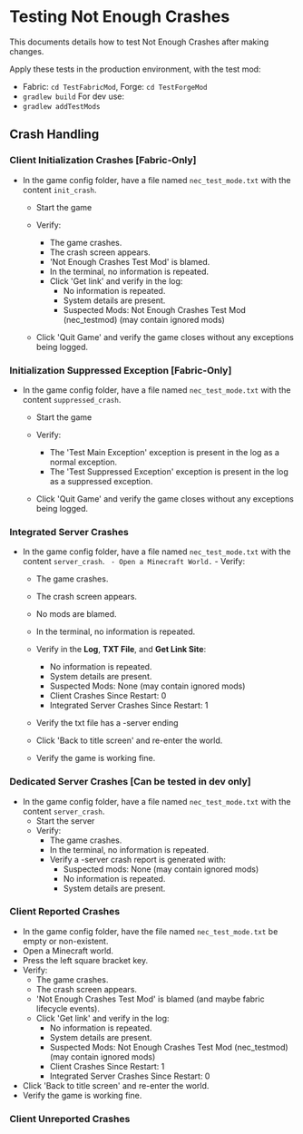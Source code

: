 # Testing Not Enough Crashes
This documents details how to test Not Enough Crashes after making changes.

Apply these tests in the production environment, with the test mod:
- Fabric: `cd TestFabricMod`, Forge: `cd TestForgeMod`
- `gradlew build`
  For dev use:
- `gradlew addTestMods`

## Crash Handling

### Client Initialization Crashes [Fabric-Only]
- In the game config folder, have a file named `nec_test_mode.txt` with the content `init_crash`.
  - Start the game
  - Verify:
    - The game crashes.
    - The crash screen appears.
    - 'Not Enough Crashes Test Mod' is blamed.
    - In the terminal, no information is repeated.
    - Click 'Get link' and verify in the log:
      - No information is repeated.
      - System details are present.
      - Suspected Mods: Not Enough Crashes Test Mod (nec_testmod) (may contain ignored mods)

  - Click 'Quit Game' and verify the game closes without any exceptions being logged.
### Initialization Suppressed Exception [Fabric-Only]
- In the game config folder, have a file named `nec_test_mode.txt` with the content `suppressed_crash`.
  - Start the game
  - Verify:
    - The 'Test Main Exception' exception is present in the log as a normal exception.
    - The 'Test Suppressed Exception' exception is present in the log as a suppressed exception.

  - Click 'Quit Game' and verify the game closes without any exceptions being logged.
### Integrated Server Crashes
- In the game config folder, have a file named `nec_test_mode.txt` with the content `server_crash`.
`  - Open a Minecraft World.
`  - Verify:
    - The game crashes.
    - The crash screen appears.
    - No mods are blamed.
    - In the terminal, no information is repeated.
    - Verify in the **Log**, **TXT File**, and **Get Link Site**:
      - No information is repeated.
      - System details are present.
      - Suspected Mods: None (may contain ignored mods)
      - Client Crashes Since Restart: 0
      - Integrated Server Crashes Since Restart: 1
    - Verify the txt file has a -server ending

  - Click 'Back to title screen' and re-enter the world.
  - Verify the game is working fine.

### Dedicated Server Crashes [Can be tested in dev only]
- In the game config folder, have a file named `nec_test_mode.txt` with the content `server_crash`.
  - Start the server
  - Verify:
    - The game crashes.
    - In the terminal, no information is repeated.
    - Verify a -server crash report is generated with:
      - Suspected mods: None (may contain ignored mods)
      - No information is repeated.
      - System details are present.
### Client Reported Crashes
- In the game config folder, have the file named `nec_test_mode.txt` be empty or non-existent.
- Open a Minecraft world.
- Press the left square bracket key.
- Verify:
  - The game crashes.
  - The crash screen appears.
  - 'Not Enough Crashes Test Mod' is blamed (and maybe fabric lifecycle events).
  - Click 'Get link' and verify in the log:
    - No information is repeated.
    - System details are present.
    - Suspected Mods: Not Enough Crashes Test Mod (nec_testmod) (may contain ignored mods)
    - Client Crashes Since Restart: 1
    - Integrated Server Crashes Since Restart: 0
- Click 'Back to title screen' and re-enter the world.
- Verify the game is working fine.

### Client Unreported Crashes
